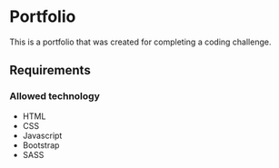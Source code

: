# Portfolio

This is a portfolio that was created for completing a coding challenge.

## Requirements

### Allowed technology
- HTML
- CSS
- Javascript
- Bootstrap
- SASS

